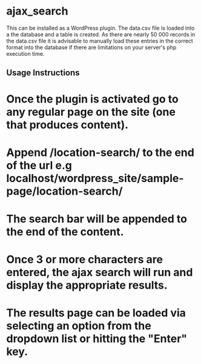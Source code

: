 # ajax_search

This can be installed as a WordPress plugin.
The data.csv file is loaded into a the database and a table is created.
As there are nearly 50 000 records in the data.csv file it is advisable to manually load these entries in the correct format into the database if there are limitations on your server's php execution time.

## Usage Instructions ##

# Once the plugin is activated go to any regular page on the site (one that produces content).
# Append /location-search/ to the end of the url e.g localhost/wordpress_site/sample-page/location-search/
# The search bar will be appended to the end of the content.
# Once 3 or more characters are entered, the ajax search will run and display the appropriate results.
# The results page can be loaded via selecting an option from the dropdown list or hitting the "Enter" key.
